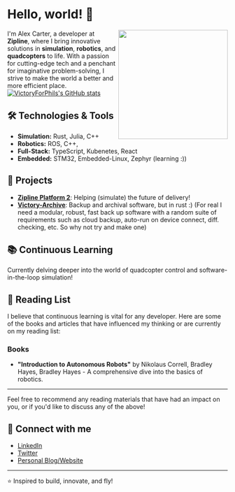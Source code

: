 # Hello, world! 👋

<img align="right" src="https://avatars.githubusercontent.com/u/6971875?v=4" width="250" height="250">

I'm Alex Carter, a developer at **Zipline**, where I bring innovative solutions in **simulation**, **robotics**, and **quadcopters** to life. With a passion for cutting-edge tech and a penchant for imaginative problem-solving, I strive to make the world a better and more efficient place.
[![VictoryForPhils's GitHub stats](https://github-readme-stats-deployed-bice.vercel.app/api?username=victoryforphil&cache_seconds=120&show=reviews,discussions_started,discussions_answered,prs_merged,prs_merged_percentage)](https://github.com/anuraghazra/github-readme-stats)

## 🛠️ Technologies & Tools

- **Simulation:** Rust, Julia, C++
- **Robotics:** ROS, C++, 
- **Full-Stack:** TypeScript, Kubenetes, React
- **Embedded:** STM32, Embedded-Linux, Zephyr (learning :))
## 🚀 Projects
- **[Zipline Platform 2](https://www.flyzipline.com/)**: Helping (simulate) the future of delivery!
- **[Victory-Archive](https://github.com/victoryforphil/victory-archive)**: Backup and archival software, but in rust :) (For real I need a modular, robust, fast back up software with a random suite of requirements such as cloud backup, auto-run on device connect, diff. checking, etc. So why not try and make one) 

## 📚 Continuous Learning

Currently delving deeper into the world of quadcopter control and software-in-the-loop simulation!
## 📖 Reading List

I believe that continuous learning is vital for any developer. Here are some of the books and articles that have influenced my thinking or are currently on my reading list:
### Books
- **"Introduction to Autonomous Robots"** by Nikolaus Correll, Bradley Hayes, Bradley Hayes - A comprehensive dive into the basics of robotics.

---

Feel free to recommend any reading materials that have had an impact on you, or if you'd like to discuss any of the above!
## 🤝 Connect with me

- [LinkedIn](YOUR_LINKEDIN_URL)
- [Twitter](YOUR_TWITTER_URL)
- [Personal Blog/Website](YOUR_WEBSITE_URL)

---

⭐️ Inspired to build, innovate, and fly!
